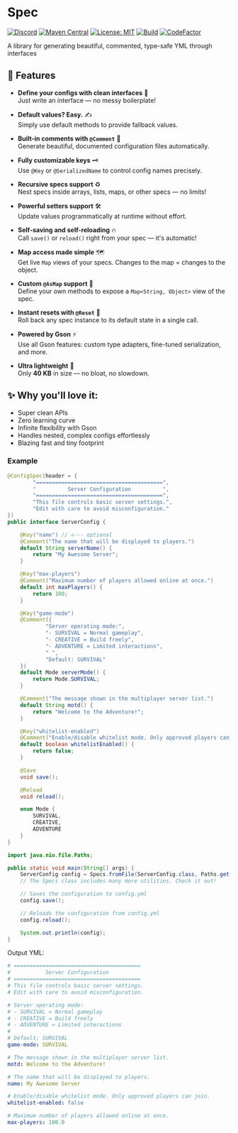 # Spec

[![Discord](https://discord.com/api/guilds/939962855476846614/widget.png)](https://discord.gg/pEGGF785zp)
[![Maven Central](https://img.shields.io/maven-metadata/v/https/repo1.maven.org/maven2/io/github/revxrsal/spec/maven-metadata.xml.svg?label=maven%20central&colorB=brightgreen)](https://search.maven.org/artifact/io.github.revxrsal/spec)
[![License: MIT](https://img.shields.io/badge/License-MIT-yellow.svg)](https://opensource.org/licenses/MIT)
[![Build](https://github.com/Revxrsal/spec/actions/workflows/gradle.yml/badge.svg)](https://github.com/Revxrsal/spec/actions/workflows/gradle.yml)
[![CodeFactor](https://www.codefactor.io/repository/github/revxrsal/spec/badge)](https://www.codefactor.io/repository/github/revxrsal/spec)

A library for generating beautiful, commented, type-safe YML through interfaces

## 🚀 Features

- **Define your configs with clean interfaces** 🎨  
  Just write an interface — no messy boilerplate!

- **Default values? Easy.** ✍️  
  Simply use default methods to provide fallback values.

- **Built-in comments with `@Comment`** 💬  
  Generate beautiful, documented configuration files automatically.

- **Fully customizable keys** 🗝️  
  Use `@Key` or `@SerializedName` to control config names precisely.

- **Recursive specs support** ♻️  
  Nest specs inside arrays, lists, maps, or other specs — no limits!

- **Powerful setters support** 🛠️  
  Update values programmatically at runtime without effort.

- **Self-saving and self-reloading** 🔥  
  Call `save()` or `reload()` right from your spec — it's automatic!

- **Map access made simple** 🗺️  
  Get live `Map` views of your specs. Changes to the map = changes to the object.

- **Custom `@AsMap` support** 📜  
  Define your own methods to expose a `Map<String, Object>` view of the spec.

- **Instant resets with `@Reset`** 🔄  
  Roll back any spec instance to its default state in a single call.

- **Powered by Gson** ⚡  
  Use all Gson features: custom type adapters, fine-tuned serialization, and more.

- **Ultra lightweight** 🧹  
  Only **40 KB** in size — no bloat, no slowdown.

## ✨ Why you'll love it:
- Super clean APIs
- Zero learning curve
- Infinite flexibility with Gson
- Handles nested, complex configs effortlessly
- Blazing fast and tiny footprint

### Example

```java
@ConfigSpec(header = {
        "========================================",
        "          Server Configuration          ",
        "========================================",
        "This file controls basic server settings.",
        "Edit with care to avoid misconfiguration."
})
public interface ServerConfig {

    @Key("name") // <--- optional
    @Comment("The name that will be displayed to players.")
    default String serverName() {
        return "My Awesome Server";
    }

    @Key("max-players")
    @Comment("Maximum number of players allowed online at once.")
    default int maxPlayers() {
        return 100;
    }

    @Key("game-mode")
    @Comment({
            "Server operating mode:",
            "- SURVIVAL = Normal gameplay",
            "- CREATIVE = Build freely",
            "- ADVENTURE = Limited interactions",
            " ",
            "Default: SURVIVAL"
    })
    default Mode serverMode() {
        return Mode.SURVIVAL;
    }

    @Comment("The message shown in the multiplayer server list.")
    default String motd() {
        return "Welcome to the Adventure!";
    }

    @Key("whitelist-enabled")
    @Comment("Enable/disable whitelist mode. Only approved players can join.")
    default boolean whitelistEnabled() {
        return false;
    }

    @Save
    void save();

    @Reload
    void reload();

    enum Mode {
        SURVIVAL,
        CREATIVE,
        ADVENTURE
    }
}
```

```java
import java.nio.file.Paths;

public static void main(String[] args) {
    ServerConfig config = Specs.fromFile(ServerConfig.class, Paths.get("server.yml"));
    // The Specs class includes many more utilities. Check it out!

    // Saves the configuration to config.yml
    config.save();

    // Reloads the configuration from config.yml
    config.reload();

    System.out.println(config);
}
```

Output YML:
```yml
# ========================================
#           Server Configuration          
# ========================================
# This file controls basic server settings.
# Edit with care to avoid misconfiguration.

# Server operating mode:
# - SURVIVAL = Normal gameplay
# - CREATIVE = Build freely
# - ADVENTURE = Limited interactions
#  
# Default: SURVIVAL
game-mode: SURVIVAL

# The message shown in the multiplayer server list.
motd: Welcome to the Adventure!

# The name that will be displayed to players.
name: My Awesome Server

# Enable/disable whitelist mode. Only approved players can join.
whitelist-enabled: false

# Maximum number of players allowed online at once.
max-players: 100.0
```
